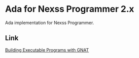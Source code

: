# Ada for Nexss Programmer 2.x

Ada implementation for Nexss Programmer.

## Link

[Building Executable Programs with GNAT](https://docs.adacore.com/gnat_ugn-docs/html/gnat_ugn/gnat_ugn/building_executable_programs_with_gnat.html)
